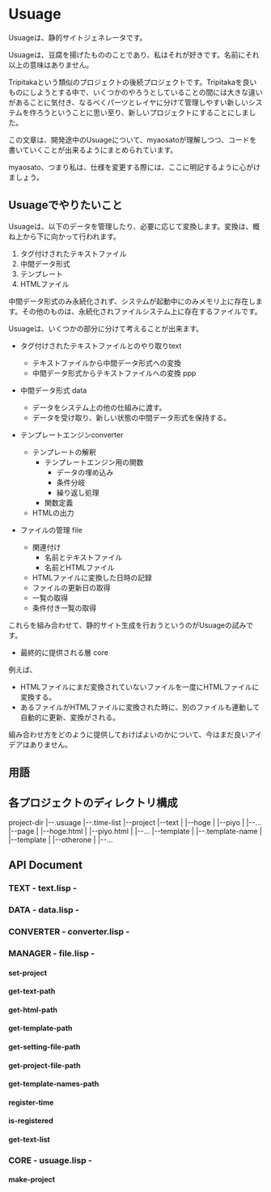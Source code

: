 # Usuage

Usuageは、静的サイトジェネレータです。

Usuageは、豆腐を揚げたもののことであり、私はそれが好きです。名前にそれ以上の意味はありません。

Tripitakaという類似のプロジェクトの後続プロジェクトです。Tripitakaを良いものにしようとする中で、いくつかのやろうとしていることの間には大きな違いがあることに気付き、なるべくパーツとレイヤに分けて管理しやすい新しいシステムを作ろうということに思い至り、新しいプロジェクトにすることにしました。

この文章は、開発途中のUsuageについて、myaosatoが理解しつつ、コードを書いていくことが出来るようにまとめられています。

myaosato、つまり私は、仕様を変更する際には、ここに明記するように心がけましょう。

## Usuageでやりたいこと

Usuageは、以下のデータを管理したり、必要に応じて変換します。変換は、概ね上から下に向かって行われます。

1. タグ付けされたテキストファイル
2. 中間データ形式
3. テンプレート
4. HTMLファイル

中間データ形式のみ永続化されず、システムが起動中にのみメモリ上に存在します。その他のものは、永続化されファイルシステム上に存在するファイルです。

Usuageは、いくつかの部分に分けて考えることが出来ます。

* タグ付けされたテキストファイルとのやり取りtext
    * テキストファイルから中間データ形式への変換
    * 中間データ形式からテキストファイルへの変換
ppp
* 中間データ形式 data
    * データをシステム上の他の仕組みに渡す。
    * データを受け取り、新しい状態の中間データ形式を保持する。
    
* テンプレートエンジンconverter
    * テンプレートの解釈
        * テンプレートエンジン用の関数
            * データの埋め込み
            * 条件分岐
            * 繰り返し処理
        * 関数定義
    * HTMLの出力

* ファイルの管理 file
    * 関連付け
        * 名前とテキストファイル
        * 名前とHTMLファイル
    * HTMLファイルに変換した日時の記録
    * ファイルの更新日の取得
    * 一覧の取得
    * 条件付き一覧の取得

これらを組み合わせて、静的サイト生成を行おうというのがUsuageの試みです。

* 最終的に提供される層 core

例えば、

* HTMLファイルにまだ変換されていないファイルを一度にHTMLファイルに変換する。
* あるファイルがHTMLファイルに変換された時に、別のファイルも連動して自動的に更新、変換がされる。

組み合わせ方をどのように提供しておけばよいのかについて、今はまだ良いアイデアはありません。

## 用語

## 各プロジェクトのディレクトリ構成

project-dir
|--.usuage
|--.time-list
|--project
|--text
|  |--hoge
|  |--piyo
|  |--...
|--page
|  |--hoge.html
|  |--piyo.html
|  |--...
|--template
|  |--.template-name
|  |--template
|  |--otherone
|  |--...

## API Document

### TEXT - text.lisp -

### DATA - data.lisp -

### CONVERTER - converter.lisp -

### MANAGER - file.lisp -

#### set-project
#### get-text-path
#### get-html-path
#### get-template-path
#### get-setting-file-path
#### get-project-file-path
#### get-template-names-path
#### register-time
#### is-registered
#### get-text-list

### CORE - usuage.lisp -


#### make-project